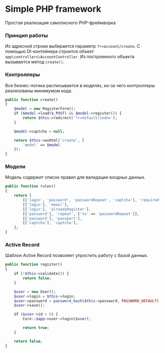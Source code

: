 # Simple PHP framework
Простая реализация самописного PHP-фреймворка

### Принцип работы
Из адресной строки выбирается параметр `?r=account/create`. 
С помощью DI-контейнера строится объект `app\controllers\AccountController`. 
Из построенного объекта вызывается метод `create()`.

### Контроллеры
Вся бизнес-логика расписывается в моделях, из-за чего контроллеры реализованы минимумом кода.
```php
public function create()
{
    $model = new RegisterForm();
    if ($model->load($_POST) && $model->register()) {
        return $this->redirect('?r=default/index');
    }

    $model->captcha = null;

    return $this->asHtml('create', [
        'model' => $model
    ]);
}
```

### Модели
Модель содержит список правил для валидации входных данных.
```php
public function rules()
{
    return [
        [['login', 'password', 'passwordRepeat', 'captcha'], 'required'],
        [['login'], 'email'],
        [['login'], 'alreadyRegister'],
        [['password'], 'repeat', ['to' => 'passwordRepeat']],
        [['password'], 'passport'],
        [['captcha'], 'captcha'],
    ];
}
```

### Active Record
Шаблон Active Record позволяет упростить работу с базой данных.
```php
public function register()
{
    if (!$this->validate()) {
        return false;
    }

    $user = new User();
    $user->login = $this->login;
    $user->password = password_hash($this->password, PASSWORD_DEFAULT);
    $user->save();

    if ($user->id > 0) {
        Core::$app->user->login($user);

        return true;
    }

    return false;
}
```